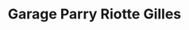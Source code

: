 ---
title: "Garage Parry Riotte Gilles"
url: /mainsat/garage-parry-riotte-gilles/
shop: Autowerkstatt
---